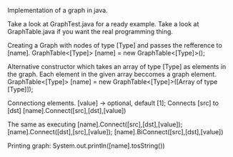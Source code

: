 Implementation of a graph in java.

Take a look at GraphTest.java for a ready example.
Take a look at GraphTable.java if you want the real programming thing.

Creating a Graph with nodes of type [Type] and passes the refference to [name].
GraphTable<[Type]> [name] = new GraphTable<[Type]>();

Alternative constructor which takes an array of type [Type] as elements in the graph.
Each element in the given array beccomes a graph element.
GraphTable<[Type]> [name] = new GraphTable<[Type]>([Array of type [Type]]);

Connectiong elements.
	[value] -> optional, default [1];
	Connects [src] to [dst]
[name].Connect([src],[dst],[value])

The same as executing
	[name].Connect([src],[dst],[value]);[name].Connect([dst],[src],[value]);
[name].BiConnect([src],[dst],[value])

Printing graph:
System.out.println([name].tosString())

